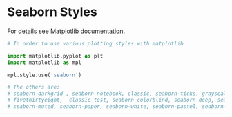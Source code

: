 # Seaborn Styles

For details see [Matplotlib documentation.](https://matplotlib.org/users/customizing.html)

```python
# In order to use various plotting styles with matplotlib

import matplotlib.pyplot as plt
import matplotlib as mpl

mpl.style.use('seaborn') 

# The others are:
# seaborn-darkgrid , seaborn-notebook, classic, seaborn-ticks, grayscale, bmh, seaborn-talk, dark_background, ggplot,
# fivethirtyeight, _classic_test, seaborn-colorblind, seaborn-deep, seaborn-whitegrid, seaborn-bright, seaborn-poster,
# seaborn-muted, seaborn-paper, seaborn-white, seaborn-pastel, seaborn-dark, seaborn, seaborn-dark-palette
```

